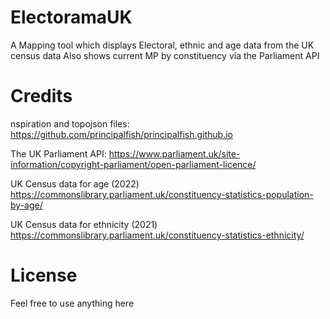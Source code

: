 # ElectoramaUK

A Mapping tool which displays Electoral, ethnic and age data from the UK census data
Also shows current MP by constituency via the Parliament API

# Credits
nspiration and topojson files:
https://github.com/principalfish/principalfish.github.io

The UK Parliament API:
https://www.parliament.uk/site-information/copyright-parliament/open-parliament-licence/

UK Census data for age (2022)
https://commonslibrary.parliament.uk/constituency-statistics-population-by-age/

UK Census data for ethnicity (2021) 
https://commonslibrary.parliament.uk/constituency-statistics-ethnicity/

# License

Feel free to use anything here
